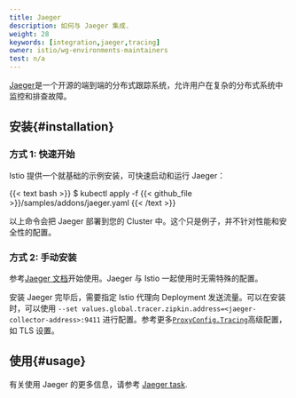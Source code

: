 ```yaml
---
title: Jaeger
description: 如何与 Jaeger 集成.
weight: 28
keywords: [integration,jaeger,tracing]
owner: istio/wg-environments-maintainers
test: n/a
---
```


[Jaeger](https://www.jaegertracing.io/)是一个开源的端到端的分布式跟踪系统，允许用户在复杂的分布式系统中监控和排查故障。

## 安装{#installation}

### 方式 1: 快速开始

Istio 提供一个就基础的示例安装，可快速启动和运行 Jaeger：

{{< text bash >}}
$ kubectl apply -f {{< github_file >}}/samples/addons/jaeger.yaml
{{< /text >}}

以上命令会把 Jaeger 部署到您的 Cluster 中。这个只是例子，并不针对性能和安全性的配置。

### 方式 2: 手动安装

参考[Jaeger 文档](https://www.jaegertracing.io/)开始使用。Jaeger 与 Istio 一起使用时无需特殊的配置。
 
安装 Jaeger 完毕后，需要指定 Istio 代理向 Deployment 发送流量。可以在安装时，可以使用 `--set values.global.tracer.zipkin.address=<jaeger-collector-address>:9411` 进行配置。参考更多[`ProxyConfig.Tracing`](/zh/docs/reference/config/istio.mesh.v1alpha1/#Tracing)高级配置，如 TLS 设置。

## 使用{#usage}

有关使用 Jaeger 的更多信息，请参考 [Jaeger task](/zh/docs/tasks/observability/distributed-tracing/jaeger/).
